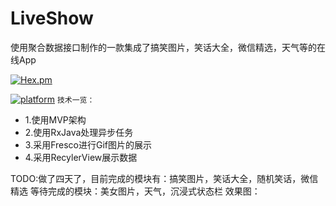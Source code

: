 # LiveShow
使用聚合数据接口制作的一款集成了搞笑图片，笑话大全，微信精选，天气等的在线App

[![Hex.pm](https://img.shields.io/hexpm/l/plug.svg)]()

[![platform](https://img.shields.io/badge/platform-Android-yellow.svg)](https://www.android.com)
```技术一览：```
- 1.使用MVP架构
- 2.使用RxJava处理异步任务
- 3.采用Fresco进行Gif图片的展示
- 4.采用RecylerView展示数据




TODO:做了四天了，目前完成的模块有：搞笑图片，笑话大全，随机笑话，微信精选
	    等待完成的模块：美女图片，天气，沉浸式状态栏
效果图：

